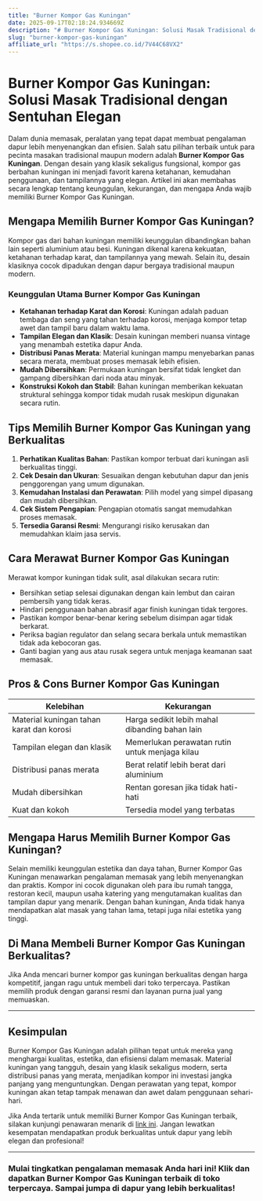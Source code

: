 ```yaml
---
title: "Burner Kompor Gas Kuningan"
date: 2025-09-17T02:18:24.934669Z
description: "# Burner Kompor Gas Kuningan: Solusi Masak Tradisional dengan Sentuhan Elegan..."
slug: "burner-kompor-gas-kuningan"
affiliate_url: "https://s.shopee.co.id/7V44C68VX2"
---
```

# Burner Kompor Gas Kuningan: Solusi Masak Tradisional dengan Sentuhan Elegan

Dalam dunia memasak, peralatan yang tepat dapat membuat pengalaman dapur lebih menyenangkan dan efisien. Salah satu pilihan terbaik untuk para pecinta masakan tradisional maupun modern adalah **Burner Kompor Gas Kuningan**. Dengan desain yang klasik sekaligus fungsional, kompor gas berbahan kuningan ini menjadi favorit karena ketahanan, kemudahan penggunaan, dan tampilannya yang elegan. Artikel ini akan membahas secara lengkap tentang keunggulan, kekurangan, dan mengapa Anda wajib memiliki Burner Kompor Gas Kuningan.

## Mengapa Memilih Burner Kompor Gas Kuningan?

Kompor gas dari bahan kuningan memiliki keunggulan dibandingkan bahan lain seperti aluminium atau besi. Kuningan dikenal karena kekuatan, ketahanan terhadap karat, dan tampilannya yang mewah. Selain itu, desain klasiknya cocok dipadukan dengan dapur bergaya tradisional maupun modern.

### Keunggulan Utama Burner Kompor Gas Kuningan

- **Ketahanan terhadap Karat dan Korosi**: Kuningan adalah paduan tembaga dan seng yang tahan terhadap korosi, menjaga kompor tetap awet dan tampil baru dalam waktu lama.
- **Tampilan Elegan dan Klasik**: Desain kuningan memberi nuansa vintage yang menambah estetika dapur Anda.
- **Distribusi Panas Merata**: Material kuningan mampu menyebarkan panas secara merata, membuat proses memasak lebih efisien.
- **Mudah Dibersihkan**: Permukaan kuningan bersifat tidak lengket dan gampang dibersihkan dari noda atau minyak.
- **Konstruksi Kokoh dan Stabil**: Bahan kuningan memberikan kekuatan struktural sehingga kompor tidak mudah rusak meskipun digunakan secara rutin.

## Tips Memilih Burner Kompor Gas Kuningan yang Berkualitas

1. **Perhatikan Kualitas Bahan**: Pastikan kompor terbuat dari kuningan asli berkualitas tinggi.
2. **Cek Desain dan Ukuran**: Sesuaikan dengan kebutuhan dapur dan jenis penggorengan yang umum digunakan.
3. **Kemudahan Instalasi dan Perawatan**: Pilih model yang simpel dipasang dan mudah dibersihkan.
4. **Cek Sistem Pengapian**: Pengapian otomatis sangat memudahkan proses memasak.
5. **Tersedia Garansi Resmi**: Mengurangi risiko kerusakan dan memudahkan klaim jasa servis.

## Cara Merawat Burner Kompor Gas Kuningan

Merawat kompor kuningan tidak sulit, asal dilakukan secara rutin:

- Bersihkan setiap selesai digunakan dengan kain lembut dan cairan pembersih yang tidak keras.
- Hindari penggunaan bahan abrasif agar finish kuningan tidak tergores.
- Pastikan kompor benar-benar kering sebelum disimpan agar tidak berkarat.
- Periksa bagian regulator dan selang secara berkala untuk memastikan tidak ada kebocoran gas.
- Ganti bagian yang aus atau rusak segera untuk menjaga keamanan saat memasak.

## Pros & Cons Burner Kompor Gas Kuningan

| Kelebihan                                     | Kekurangan                                |
|----------------------------------------------|------------------------------------------|
| Material kuningan tahan karat dan korosi  | Harga sedikit lebih mahal dibanding bahan lain |
| Tampilan elegan dan klasik               | Memerlukan perawatan rutin untuk menjaga kilau |
| Distribusi panas merata                  | Berat relatif lebih berat dari aluminium |
| Mudah dibersihkan                        | Rentan goresan jika tidak hati-hati      |
| Kuat dan kokoh                            | Tersedia model yang terbatas            |

## Mengapa Harus Memilih Burner Kompor Gas Kuningan?

Selain memiliki keunggulan estetika dan daya tahan, Burner Kompor Gas Kuningan menawarkan pengalaman memasak yang lebih menyenangkan dan praktis. Kompor ini cocok digunakan oleh para ibu rumah tangga, restoran kecil, maupun usaha katering yang mengutamakan kualitas dan tampilan dapur yang menarik. Dengan bahan kuningan, Anda tidak hanya mendapatkan alat masak yang tahan lama, tetapi juga nilai estetika yang tinggi.

## Di Mana Membeli Burner Kompor Gas Kuningan Berkualitas?

Jika Anda mencari burner kompor gas kuningan berkualitas dengan harga kompetitif, jangan ragu untuk membeli dari toko terpercaya. Pastikan memilih produk dengan garansi resmi dan layanan purna jual yang memuaskan.

---

## Kesimpulan

Burner Kompor Gas Kuningan adalah pilihan tepat untuk mereka yang menghargai kualitas, estetika, dan efisiensi dalam memasak. Material kuningan yang tangguh, desain yang klasik sekaligus modern, serta distribusi panas yang merata, menjadikan kompor ini investasi jangka panjang yang menguntungkan. Dengan perawatan yang tepat, kompor kuningan akan tetap tampak menawan dan awet dalam penggunaan sehari-hari.

Jika Anda tertarik untuk memiliki Burner Kompor Gas Kuningan terbaik, silakan kunjungi penawaran menarik di [link ini](https://s.shopee.co.id/7V44C68VX2). Jangan lewatkan kesempatan mendapatkan produk berkualitas untuk dapur yang lebih elegan dan profesional!

---

### Mulai tingkatkan pengalaman memasak Anda hari ini! Klik dan dapatkan Burner Kompor Gas Kuningan terbaik di toko terpercaya. Sampai jumpa di dapur yang lebih berkualitas!